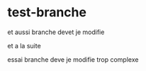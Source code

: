 # test-branche

et aussi
branche devet
je modifie

et a la suite


essai
branche deve
je modifie
trop complexe

